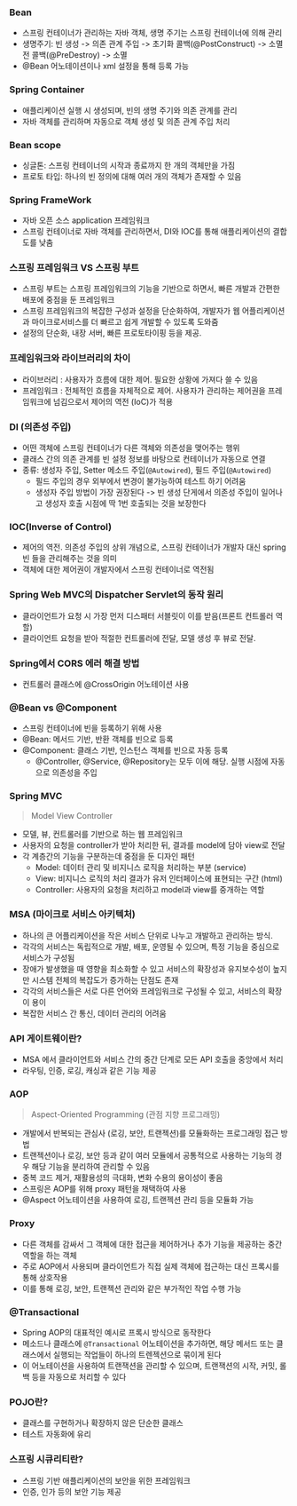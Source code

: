 ### Bean

- 스프링 컨테이너가 관리하는 자바 객체, 생명 주기는 스프링 컨테이너에 의해 관리
- 생명주기: 빈 생성 -> 의존 관계 주입 -> 초기화 콜백(@PostConstruct) -> 소멸 전 콜백(@PreDestroy) -> 소멸
- @Bean 어노테이션이나 xml 설정을 통해 등록 가능

### Spring Container

- 애플리케이션 실행 시 생성되며, 빈의 생명 주기와 의존 관계를 관리
- 자바 객체를 관리하며 자동으로 객체 생성 및 의존 관계 주입 처리

### Bean scope

- 싱글톤: 스프링 컨테이너의 시작과 종료까지 한 개의 객체만을 가짐
- 프로토 타입: 하나의 빈 정의에 대해 여러 개의 객체가 존재할 수 있음

### Spring FrameWork

- 자바 오픈 소스 application 프레임워크
- 스프링 컨테이너로 자바 객체를 관리하면서, DI와 IOC를 통해 애플리케이션의 결합도를 낮춤

### 스프링 프레임워크 VS 스프링 부트

- 스프링 부트는 스프링 프레임워크의 기능을 기반으로 하면서, 빠른 개발과 간편한 배포에 중점을 둔 프레임워크
- 스프링 프레임워크의 복잡한 구성과 설정을 단순화하여, 개발자가 웹 어플리케이션과 마이크로서비스를 더 빠르고 쉽게 개발할 수 있도록 도와줌
- 설정의 단순화, 내장 서버, 빠른 프로토타이핑 등을 제공.

### 프레임워크와 라이브러리의 차이

- 라이브러리 : 사용자가 흐름에 대한 제어. 필요한 상황에 가져다 쓸 수 있음
- 프레임워크 : 전체적인 흐름을 자체적으로 제어. 사용자가 관리하는 제어권을 프레임워크에 넘김으로서 제어의 역전 (IoC)가 적용

### DI (의존성 주입)

- 어떤 객체에 스프링 컨테이너가 다른 객체와 의존성을 맺어주는 행위
- 클래스 간의 의존 관계를 빈 설정 정보를 바탕으로 컨테이너가 자동으로 연결
- 종류: 생성자 주입, Setter 메소드 주입(`@Autowired`), 필드 주입(`@Autowired`)
  - 필드 주입의 경우 외부에서 변경이 불가능하여 테스트 하기 어려움
  - 생성자 주입 방법이 가장 권장된다 -> 빈 생성 단게에서 의존성 주입이 일어나고 생성자 호출 시점에 딱 1번 호출되는 것을 보장한다

### IOC(Inverse of Control)

- 제어의 역전. 의존성 주입의 상위 개념으로, 스프링 컨테이너가 개발자 대신 spring 빈 들을 관리해주는 것을 의미
- 객체에 대한 제어권이 개발자에서 스프링 컨테이너로 역전됨

### Spring Web MVC의 Dispatcher Servlet의 동작 원리

- 클라이언트가 요청 시 가장 먼저 디스패터 서블릿이 이를 받음(프론트 컨트롤러 역할)
- 클라이언트 요청을 받아 적절한 컨트롤러에 전달, 모델 생성 후 뷰로 전달.

### Spring에서 CORS 에러 해결 방법

- 컨트롤러 클래스에 @CrossOrigin 어노테이션 사용

### @Bean vs @Component

- 스프링 컨테이너에 빈을 등록하기 위해 사용
- @Bean: 메서드 기반, 반환 객체를 빈으로 등록
- @Component: 클래스 기반, 인스턴스 객체를 빈으로 자동 등록
  - @Controller, @Service, @Repository는 모두 이에 해당. 실행 시점에 자동으로 의존성을 주입

### Spring MVC

> Model View Controller

- 모델, 뷰, 컨트롤러를 기반으로 하는 웹 프레임워크
- 사용자의 요청을 controller가 받아 처리한 뒤, 결과를 model에 담아 view로 전달
- 각 계층간의 기능을 구분하는데 중점을 둔 디자인 패턴
  - Model: 데이터 관리 및 비지니스 로직을 처리하는 부분 (service)
  - View: 비지니스 로직의 처리 결과가 유저 인터페이스에 표현되는 구간 (html)
  - Controller: 사용자의 요청을 처리하고 model과 view를 중개하는 역할

### MSA (마이크로 서비스 아키텍처)

- 하나의 큰 어플리케이션을 작은 서비스 단위로 나누고 개발하고 관리하는 방식.
- 각각의 서비스는 독립적으로 개발, 배포, 운영될 수 있으며, 특정 기능을 중심으로 서비스가 구성됨
- 장애가 발생했을 때 영향을 최소화할 수 있고 서비스의 확장성과 유지보수성이 높지만 시스템 전체의 복잡도가 증가하는 단점도 존재
- 각각의 서비스들은 서로 다른 언어와 프레임워크로 구성될 수 있고, 서비스의 확장이 용이
- 복잡한 서비스 간 통신, 데이터 관리의 어려움

### API 게이트웨이란?

- MSA 에서 클라이언트와 서비스 간의 중간 단계로 모든 API 호출을 중앙에서 처리
- 라우팅, 인증, 로깅, 캐싱과 같은 기능 제공

### AOP

> Aspect-Oriented Programming (관점 지향 프로그래밍)

- 개발에서 반복되는 관심사 (로깅, 보안, 트랜젝션)를 모듈화하는 프로그래밍 접근 방법
- 트랜젝션이나 로깅, 보안 등과 같이 여러 모듈에서 공통적으로 사용하는 기능의 경우 해당 기능을 분리하여 관리할 수 있음
- 중복 코드 제거, 재활용성의 극대화, 변화 수용의 용이성이 좋음
- 스프링은 AOP를 위해 proxy 패턴을 채택하여 사용
- @Aspect 어노테이션을 사용하여 로깅, 트랜젝션 관리 등을 모듈화 가능

### Proxy

- 다른 객체를 감싸서 그 객체에 대한 접근을 제어하거나 추가 기능을 제공하는 중간 역할을 하는 객체
- 주로 AOP에서 사용되며 클라이언트가 직접 실제 객체에 접근하는 대신 프록시를 통해 상호작용
- 이를 통해 로깅, 보안, 트랜젝션 관리와 같은 부가적인 작업 수행 가능

### @Transactional

- Spring AOP의 대표적인 예시로 프록시 방식으로 동작한다
- 메소드나 클래스에 `@Transactional` 어노테이션을 추가하면, 해당 메서드 또는 클래스에서 실행되는 작업들이 하나의 트렌젝션으로 묶이게 된다
- 이 어노테이션을 사용하여 트랜잭션을 관리할 수 있으며, 트랜잭션의 시작, 커밋, 롤백 등을 자동으로 처리할 수 있다

### POJO란?

- 클래스를 구현하거나 확장하지 않은 단순한 클래스
- 테스트 자동화에 유리

### 스프링 시큐리티란?

- 스프링 기반 애플리케이션의 보안을 위한 프레임워크
- 인증, 인가 등의 보안 기능 제공
